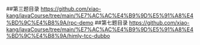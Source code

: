 ##第三题目录  https://github.com/xiao-kang/javaCourse/tree/main/%E7%AC%AC%E4%B9%9D%E5%91%A8%E4%BD%9C%E4%B8%9A/rpc-demo
##第七题目录 https://github.com/xiao-kang/javaCourse/tree/main/%E7%AC%AC%E4%B9%9D%E5%91%A8%E4%BD%9C%E4%B8%9A/himly-tcc-dubbo